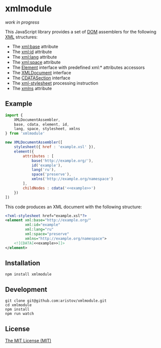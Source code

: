 # xmlmodule

_work in progress_

This JavaScript library provides a set of [DOM](https://www.w3.org/TR/dom) assemblers for the following [XML](https://www.w3.org/TR/xml) structures:

- The [xml:base](https://www.w3.org/TR/xmlbase) attribute
- The [xml:id](https://www.w3.org/TR/xml-id) attribute
- The [xml:lang](https://www.w3.org/TR/xml/#sec-lang-tag) attribute
- The [xml:space](https://www.w3.org/TR/xml/#sec-white-space) attribute
- The [Element](https://www.w3.org/TR/xml/#dt-element) interface with predefined xml:* attributes accessors
- The [XMLDocument](https://www.w3.org/TR/dom/#xmldocument) interface
- The [CDATASection](https://www.w3.org/TR/xml/#sec-cdata-sect) interface
- The [xml-stylesheet](https://www.w3.org/TR/xml-stylesheet) processing instruction
- The [xmlns](https://www.w3.org/TR/REC-xml-names) attribute

## Example

```js
import {
    XMLDocumentAssembler,
    base, cdata, element, id,
    lang, space, stylesheet, xmlns
} from 'xmlmodule'

new XMLDocumentAssembler([
    stylesheet({ href : 'example.xsl' }),
    element({
        attributes : [
            base('http://example.org/'),
            id('example'),
            lang('ru'),
            space('preserve'),
            xmlns('http://example.org/namespace')
        ],
        childNodes : cdata('<<example>>')
    })
])
```

This code produces an XML document with the following structure:

```xml
<?xml-stylesheet href="example.xsl"?>
<element xml:base="http://example.org/"
         xml:id="example"
         xml:lang="ru"
         xml:space="preserve"
         xmlns="http://example.org/namespace">
    <![CDATA[<<example>>]]>
</element>
```

## Installation

```
npm install xmlmodule
```

## Development

```
git clone git@github.com:aristov/xmlmodule.git
cd xmlmodule
npm install
npm run watch
```

## License

[The MIT License (MIT)](https://raw.githubusercontent.com/aristov/xmlmodule/master/LICENSE)
